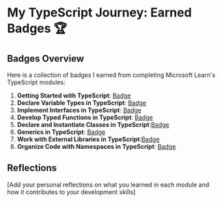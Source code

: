# My TypeScript Journey: Earned Badges 🏆

## Badges Overview

Here is a collection of badges I earned from completing Microsoft Learn's TypeScript modules:

1. **Getting Started with TypeScript**: [Badge]([badge-link](https://learn.microsoft.com/api/achievements/share/ru-ru/Coddessa-3362/3XGD5V8H?sharingId=AED09E3BA0C828F9))
2. **Declare Variable Types in TypeScript**: [Badge]([badge-link](https://learn.microsoft.com/api/achievements/share/ru-ru/Coddessa-3362/FZ363V3X?sharingId=AED09E3BA0C828F9))
3. **Implement Interfaces in TypeScript**: [Badge]([badge-link](https://learn.microsoft.com/api/achievements/share/ru-ru/Coddessa-3362/CWSB5BY9?sharingId=AED09E3BA0C828F9))
4. **Develop Typed Functions in TypeScript**: [Badge]([badge-link](https://learn.microsoft.com/api/achievements/share/ru-ru/Coddessa-3362/WA9L3X2N?sharingId=AED09E3BA0C828F9))
5. **Declare and Instantiate Classes in TypeScript**:[Badge]([badge-link](https://learn.microsoft.com/api/achievements/share/ru-ru/Coddessa-3362/CWSBLXS9?sharingId=AED09E3BA0C828F9))
6. **Generics in TypeScript**: [Badge]([badge-link](https://learn.microsoft.com/api/achievements/share/ru-ru/Coddessa-3362/FZ368D7X?sharingId=AED09E3BA0C828F9))
7. **Work with External Libraries in TypeScript**:[Badge]([badge-link](https://learn.microsoft.com/api/achievements/share/ru-ru/Coddessa-3362/ZPX8RHN2?sharingId=AED09E3BA0C828F9))
8. **Organize Code with Namespaces in TypeScript**: [Badge]([badge-link](https://learn.microsoft.com/api/achievements/share/ru-ru/Coddessa-3362/BLQZPMMD?sharingId=AED09E3BA0C828F9))

## Reflections

[Add your personal reflections on what you learned in each module and how it contributes to your development skills]
